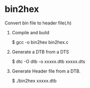 # bin2hex

Convert bin file to header file(.h)

1. Compile and build

    $ gcc -o bin2hex bin2hex.c
    
2. Generate a DTB from a DTS

    $ dtc -O dtb -o xxxxx.dtb xxxxx.dts
    
3. Generate Header file from a DTB.

    $ ./bin2hex xxxxx.dtb
